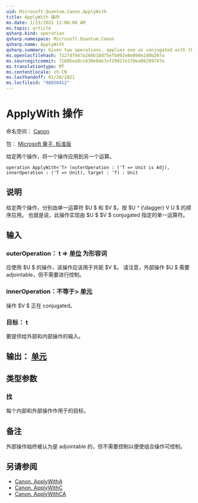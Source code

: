 ```yaml
---
uid: Microsoft.Quantum.Canon.ApplyWith
title: ApplyWith 操作
ms.date: 1/23/2021 12:00:00 AM
ms.topic: article
qsharp.kind: operation
qsharp.namespace: Microsoft.Quantum.Canon
qsharp.name: ApplyWith
qsharp.summary: Given two operations, applies one as conjugated with the other.
ms.openlocfilehash: 7127df047a260b18d75efb092e8e090e2d0b207a
ms.sourcegitcommit: 71605ea9cc630e84e7ef29027e1f0ea06299747e
ms.translationtype: MT
ms.contentlocale: zh-CN
ms.lasthandoff: 01/26/2021
ms.locfileid: "98850412"
---
```

# <a name="applywith-operation"></a>ApplyWith 操作

命名空间： [Canon](xref:Microsoft.Quantum.Canon)

包： [Microsoft 量子. 标准版](https://nuget.org/packages/Microsoft.Quantum.Standard)


给定两个操作，将一个操作应用到另一个运算。

```qsharp
operation ApplyWith<'T> (outerOperation : ('T => Unit is Adj), innerOperation : ('T => Unit), target : 'T) : Unit
```


## <a name="description"></a>说明

给定两个操作，分别由单一运算符 $U $ 和 $V $，按 $U ^ {\dagger} V U $ 的顺序应用。 也就是说，此操作实现由 $U $ $V $ conjugated 指定的单一运算符。

## <a name="input"></a>输入

### <a name="outeroperation--t--unit--is-adj"></a>outerOperation： t => [单位](xref:microsoft.quantum.lang-ref.unit)  为形容词

应使用 $U $ 的操作，该操作应该用于共轭 $V $。 请注意，外部操作 $U $ 需要 adjointable，但不需要进行控制。


### <a name="inneroperation--t--unit"></a>innerOperation：不等于> [单元](xref:microsoft.quantum.lang-ref.unit) 

操作 $V $ 正在 conjugated。


### <a name="target--t"></a>目标： t

要提供给外部和内部操作的输入。



## <a name="output--unit"></a>输出： [单元](xref:microsoft.quantum.lang-ref.unit)



## <a name="type-parameters"></a>类型参数

### <a name="t"></a>找

每个内部和外部操作作用于的目标。

## <a name="remarks"></a>备注

外部操作始终被认为是 adjointable 的，但不需要控制以便使组合操作可控制。

## <a name="see-also"></a>另请参阅

- [Canon. ApplyWithA](xref:Microsoft.Quantum.Canon.ApplyWithA)
- [Canon. ApplyWithC](xref:Microsoft.Quantum.Canon.ApplyWithC)
- [Canon. ApplyWithCA](xref:Microsoft.Quantum.Canon.ApplyWithCA)